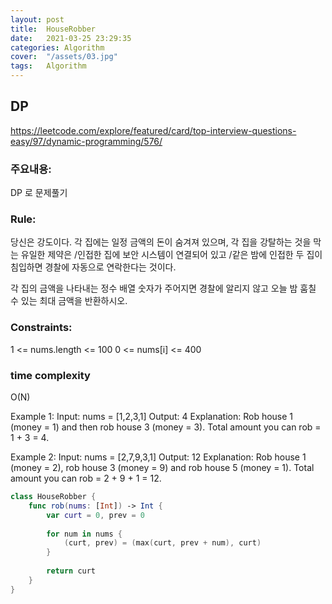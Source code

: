 ```yaml
---
layout: post
title:  HouseRobber
date:   2021-03-25 23:29:35
categories: Algorithm
cover:  "/assets/03.jpg"
tags:   Algorithm
---
```



## DP
https://leetcode.com/explore/featured/card/top-interview-questions-easy/97/dynamic-programming/576/


### 주요내용: 
DP 로 문제풀기

### Rule:
당신은 강도이다. 
각 집에는 일정 금액의 돈이 숨겨져 있으며, 각 집을 강탈하는 것을 막는 유일한 제약은 
/인접한 집에 보안 시스템이 연결되어 있고 /같은 밤에 인접한 두 집이 침입하면 경찰에 자동으로 연락한다는 것이다.

각 집의 금액을 나타내는 정수 배열 숫자가 주어지면 경찰에 알리지 않고 오늘 밤 훔칠 수 있는 최대 금액을 반환하시오.

### Constraints:
1 <= nums.length <= 100
0 <= nums[i] <= 400

### time complexity
O(N)

Example 1:
Input: nums = [1,2,3,1]
Output: 4
Explanation: Rob house 1 (money = 1) and then rob house 3 (money = 3).
Total amount you can rob = 1 + 3 = 4.

Example 2:
Input: nums = [2,7,9,3,1]
Output: 12
Explanation: Rob house 1 (money = 2), rob house 3 (money = 9) and rob house 5 (money = 1).
Total amount you can rob = 2 + 9 + 1 = 12.

```swift
class HouseRobber {
    func rob(nums: [Int]) -> Int {
        var curt = 0, prev = 0
        
        for num in nums {
            (curt, prev) = (max(curt, prev + num), curt)
        }
        
        return curt
    }
}
```

